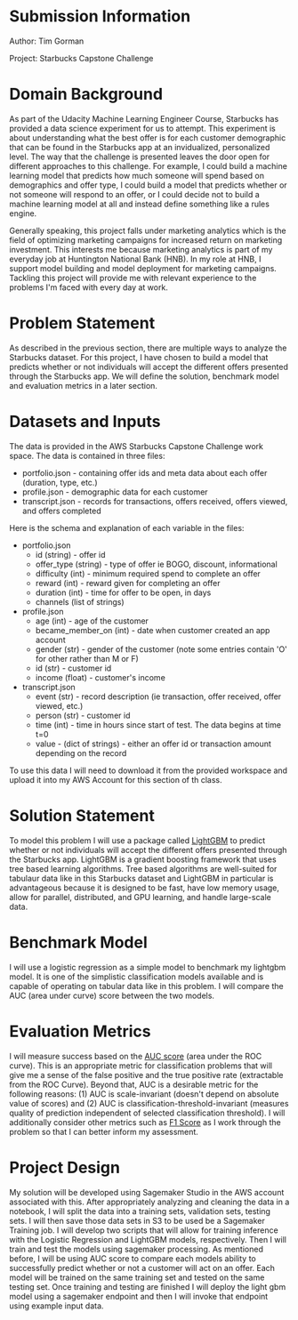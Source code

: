 # Submission Information
Author: Tim Gorman

Project: Starbucks Capstone Challenge

# Domain Background
As part of the Udacity Machine Learning Engineer Course, Starbucks has provided a data science experiment for us to attempt.  This experiment is about understanding what the best offer is for each customer demographic that can be found in the Starbucks app at an invidualized, personalized level. The way that the challenge is presented leaves the door open for different approaches to this challenge. For example, I could build a machine learning model that predicts how much someone will spend based on demographics and offer type, I could build a model that predicts whether or not someone will respond to an offer, or I could decide not to build a machine learning model at all and instead define something like a rules engine.

Generally speaking, this project falls under marketing analytics which is the field of optimizing marketing campaigns for increased return on marketing investment. This interests me because marketing analytics is part of my everyday job at Huntington National Bank (HNB). In my role at HNB, I support model building and model deployment for marketing campaigns. Tackling this project will provide me with relevant experience to the problems I'm faced with every day at work. 

# Problem Statement
As described in the previous section, there are multiple ways to analyze the Starbucks dataset. For this project, I have chosen to build a model that predicts whether or not individuals will accept the different offers presented through the Starbucks app. We will define the solution, benchmark model and evaluation metrics in a later section.

# Datasets and Inputs

The data is provided in the AWS Starbucks Capstone Challenge work space. The data is contained in three files:
* portfolio.json - containing offer ids and meta data about each offer (duration, type, etc.)
* profile.json - demographic data for each customer
* transcript.json - records for transactions, offers received, offers viewed, and offers completed

Here is the schema and explanation of each variable in the files:

* portfolio.json
    * id (string) - offer id
    * offer_type (string) - type of offer ie BOGO, discount, informational
    * difficulty (int) - minimum required spend to complete an offer
    * reward (int) - reward given for completing an offer
    * duration (int) - time for offer to be open, in days
    * channels (list of strings)
* profile.json
    * age (int) - age of the customer
    * became_member_on (int) - date when customer created an app account
    * gender (str) - gender of the customer (note some entries contain 'O' for other rather than M or F)
    * id (str) - customer id
    * income (float) - customer's income
* transcript.json
    * event (str) - record description (ie transaction, offer received, offer viewed, etc.)
    * person (str) - customer id
    * time (int) - time in hours since start of test. The data begins at time t=0
    * value - (dict of strings) - either an offer id or transaction amount depending on the record

To use this data I will need to download it from the provided workspace and upload it into my AWS Account for this section of th class.

# Solution Statement
To model this problem I will use a package called [LightGBM](https://lightgbm.readthedocs.io/en/latest/index.html) to predict whether or not individuals will accept the different offers presented through the Starbucks app. LightGBM is a gradient boosting framework that uses tree based learning algorithms. Tree based algorithms are well-suited for tabulaur data like in this Starbucks dataset and LightGBM in particular is advantageous because it is designed to be fast, have low memory usage, allow for parallel, distributed, and GPU learning, and handle large-scale data. 

# Benchmark Model
I will use a logistic regression as a simple model to benchmark my lightgbm model. It is one of the simplistic classification models available and is capable of operating on tabular data like in this problem. I will compare the AUC (area under curve) score between the two models.

# Evaluation Metrics
I will measure success based on the [AUC score](https://developers.google.com/machine-learning/crash-course/classification/roc-and-auc) (area under the ROC curve). This is an appropriate metric for classification problems that will give me a sense of the false positive and the true positive rate (extractable from the ROC Curve). Beyond that, AUC is a desirable metric for the following reasons: (1) AUC is scale-invariant (doesn't depend on absolute value of scores) and (2)
AUC is classification-threshold-invariant (measures quality of prediction independent of selected classification threshold). I will additionally consider other metrics such as [F1 Score](https://towardsdatascience.com/the-f1-score-bec2bbc38aa6) as I work through the problem so that I can better inform my assessment.

# Project Design
My solution will be developed using Sagemaker Studio in the AWS account associated with this. After appropriately analyzing and cleaning the data in a notebook,  I will split the data into a training sets, validation sets, testing sets. I will then save those data sets in S3 to be used be a Sagemaker Training job. I will develop two scripts that will allow for training inference with the Logistic Regression and LightGBM models, respectively. Then I will train and test the models using sagemaker processing. As mentioned before, I will be using AUC score to compare each models ability to successfully predict whether or not a customer will act on an offer. Each model will be trained on the same training set and tested on the same testing set. Once training and testing are finished I will deploy the light gbm model using a sagemaker endpoint and then I will invoke that endpoint using example input data.